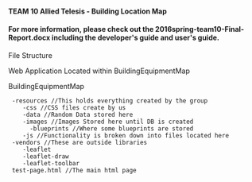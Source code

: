 #### TEAM 10 Allied Telesis - Building Location Map
#### For more information, please check out the 2016spring-team10-Final-Report.docx including the developer's guide and user's guide.


File Structure

Web Application Located within BuildingEquipmentMap

BuildingEquipmentMap
````
 -resources //This holds everything created by the group
    -css //CSS files create by us
    -data //Random Data stored here
    -images //Images Stored here until DB is created
      -blueprints //Where some blueprints are stored
    -js //Functionality is broken down into files located here
 -vendors //These are outside libraries
    -leaflet
    -leaflet-draw
    -leaflet-toolbar
 test-page.html //The main html page
````
